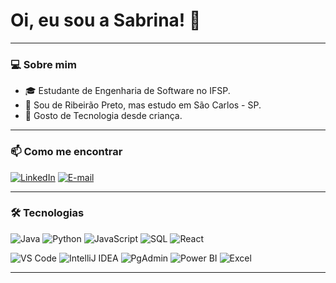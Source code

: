 # Oi, eu sou a Sabrina! 👋
---

### 💻 Sobre mim

- 🎓 Estudante de Engenharia de Software no IFSP.
- 📍 Sou de Ribeirão Preto, mas estudo em São Carlos - SP.
- 🌱 Gosto de Tecnologia desde criança.
---

### 📫 Como me encontrar

[![LinkedIn](https://img.shields.io/badge/LinkedIn-Sabrina%20Andrade-blue?logo=linkedin&style=flat-square)](https://www.linkedin.com/in/sabrina-andrade-318a5521a)
[![E-mail](https://img.shields.io/badge/Email-eusabrinaps@gmail.com-red?style=flat-square&logo=gmail)](mailto:eusabrinaps@gmail.com)

---

### 🛠️ Tecnologias

![Java](https://img.shields.io/badge/Java-ED8B00?style=for-the-badge&logo=java&logoColor=white)
![Python](https://img.shields.io/badge/Python-3776AB?style=for-the-badge&logo=python&logoColor=white)
![JavaScript](https://img.shields.io/badge/JavaScript-F7DF1E?style=for-the-badge&logo=javascript&logoColor=black)
![SQL](https://img.shields.io/badge/SQL-4479A1?style=for-the-badge&logo=postgresql&logoColor=white)
![React](https://img.shields.io/badge/React-20232A?style=for-the-badge&logo=react&logoColor=61DAFB)

![VS Code](https://img.shields.io/badge/VS%20Code-007ACC?style=for-the-badge&logo=visual-studio-code&logoColor=white)
![IntelliJ IDEA](https://img.shields.io/badge/IntelliJ%20IDEA-000000?style=for-the-badge&logo=intellij-idea&logoColor=white)
![PgAdmin](https://img.shields.io/badge/PgAdmin-336791?style=for-the-badge&logo=postgresql&logoColor=white)
![Power BI](https://img.shields.io/badge/Power%20BI-F2C811?style=for-the-badge&logo=powerbi&logoColor=black)
![Excel](https://img.shields.io/badge/Excel-217346?style=for-the-badge&logo=microsoft-excel&logoColor=white)

---




